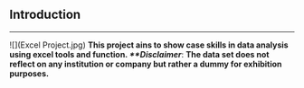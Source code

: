 ## Introduction
---
![](Excel Project.jpg)
**This project ains to show case skills in data analysis using excel tools and function.
_**Disclaimer_**: **The data set does not reflect on any institution or company but rather a dummy for exhibition purposes.**
